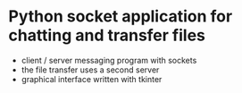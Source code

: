# Python socket application for chatting and transfer files

- client / server messaging program with sockets
- the file transfer uses a second server
- graphical interface written with tkinter
